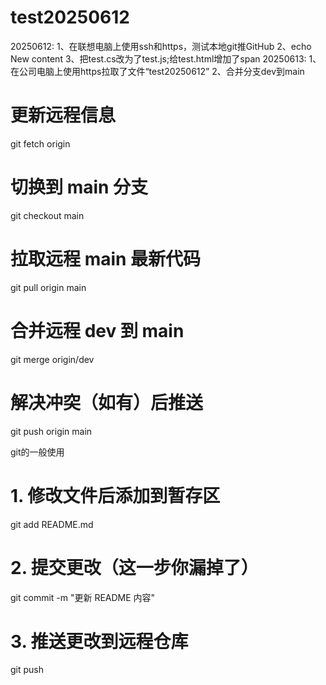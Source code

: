 # test20250612
20250612:
1、在联想电脑上使用ssh和https，测试本地git推GitHub
2、echo New content
3、把test.cs改为了test.js;给test.html增加了span
20250613:
1、在公司电脑上使用https拉取了文件“test20250612”
2、合并分支dev到main
# 更新远程信息
git fetch origin

# 切换到 main 分支
git checkout main

# 拉取远程 main 最新代码
git pull origin main

# 合并远程 dev 到 main
git merge origin/dev

# 解决冲突（如有）后推送
git push origin main


git的一般使用
# 1. 修改文件后添加到暂存区
git add README.md

# 2. 提交更改（这一步你漏掉了）
git commit -m "更新 README 内容"

# 3. 推送更改到远程仓库
git push
